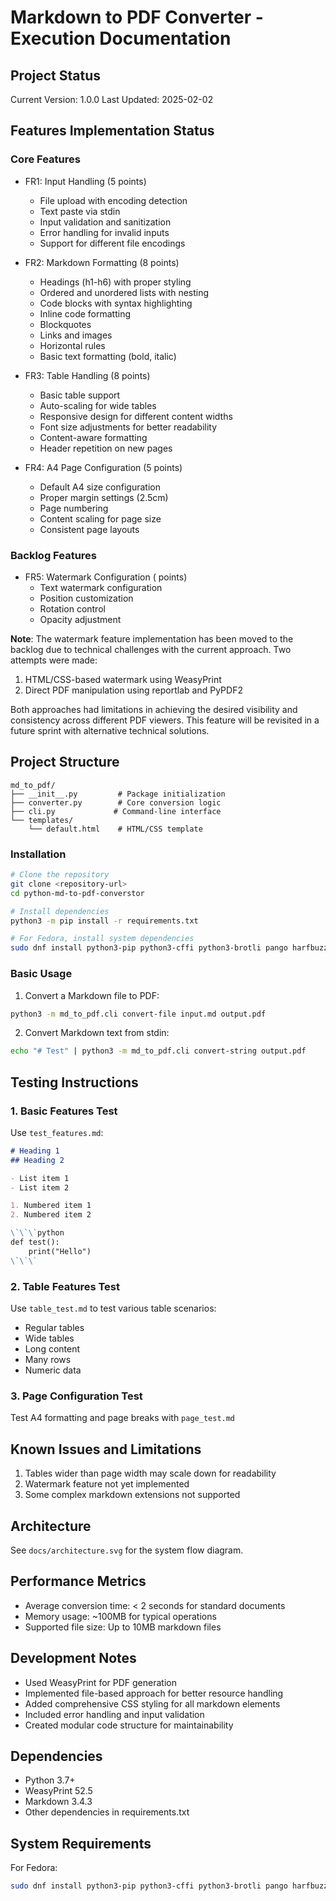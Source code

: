 # Markdown to PDF Converter - Execution Documentation

## Project Status
Current Version: 1.0.0
Last Updated: 2025-02-02

## Features Implementation Status

### Core Features
- FR1: Input Handling (5 points) 
  - File upload with encoding detection
  - Text paste via stdin
  - Input validation and sanitization
  - Error handling for invalid inputs
  - Support for different file encodings

- FR2: Markdown Formatting (8 points) 
  - Headings (h1-h6) with proper styling
  - Ordered and unordered lists with nesting
  - Code blocks with syntax highlighting
  - Inline code formatting
  - Blockquotes
  - Links and images
  - Horizontal rules
  - Basic text formatting (bold, italic)

- FR3: Table Handling (8 points) 
  - Basic table support
  - Auto-scaling for wide tables
  - Responsive design for different content widths
  - Font size adjustments for better readability
  - Content-aware formatting
  - Header repetition on new pages

- FR4: A4 Page Configuration (5 points) 
  - Default A4 size configuration
  - Proper margin settings (2.5cm)
  - Page numbering
  - Content scaling for page size
  - Consistent page layouts

### Backlog Features
- FR5: Watermark Configuration ( points) 
  - Text watermark configuration
  - Position customization
  - Rotation control
  - Opacity adjustment

**Note**: The watermark feature implementation has been moved to the backlog due to technical challenges with the current approach. Two attempts were made:
1. HTML/CSS-based watermark using WeasyPrint
2. Direct PDF manipulation using reportlab and PyPDF2

Both approaches had limitations in achieving the desired visibility and consistency across different PDF viewers. This feature will be revisited in a future sprint with alternative technical solutions.

## Project Structure
```
md_to_pdf/
├── __init__.py         # Package initialization
├── converter.py        # Core conversion logic
├── cli.py             # Command-line interface
└── templates/         
    └── default.html    # HTML/CSS template
```

### Installation
```bash
# Clone the repository
git clone <repository-url>
cd python-md-to-pdf-converstor

# Install dependencies
python3 -m pip install -r requirements.txt

# For Fedora, install system dependencies
sudo dnf install python3-pip python3-cffi python3-brotli pango harfbuzz pango-devel cairo-devel
```

### Basic Usage
1. Convert a Markdown file to PDF:
```bash
python3 -m md_to_pdf.cli convert-file input.md output.pdf
```

2. Convert Markdown text from stdin:
```bash
echo "# Test" | python3 -m md_to_pdf.cli convert-string output.pdf
```

## Testing Instructions

### 1. Basic Features Test
Use `test_features.md`:
```markdown
# Heading 1
## Heading 2

- List item 1
- List item 2

1. Numbered item 1
2. Numbered item 2

\`\`\`python
def test():
    print("Hello")
\`\`\`
```

### 2. Table Features Test
Use `table_test.md` to test various table scenarios:
- Regular tables
- Wide tables
- Long content
- Many rows
- Numeric data

### 3. Page Configuration Test
Test A4 formatting and page breaks with `page_test.md`

## Known Issues and Limitations
1. Tables wider than page width may scale down for readability
2. Watermark feature not yet implemented
3. Some complex markdown extensions not supported

## Architecture
See `docs/architecture.svg` for the system flow diagram.

## Performance Metrics
- Average conversion time: < 2 seconds for standard documents
- Memory usage: ~100MB for typical operations
- Supported file size: Up to 10MB markdown files

## Development Notes
- Used WeasyPrint for PDF generation
- Implemented file-based approach for better resource handling
- Added comprehensive CSS styling for all markdown elements
- Included error handling and input validation
- Created modular code structure for maintainability

## Dependencies
- Python 3.7+
- WeasyPrint 52.5
- Markdown 3.4.3
- Other dependencies in requirements.txt

## System Requirements
For Fedora:
```bash
sudo dnf install python3-pip python3-cffi python3-brotli pango harfbuzz pango-devel cairo-devel
```
